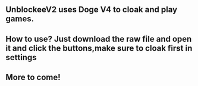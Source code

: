 UnblockeeV2 uses Doge V4 to cloak and play games. 
-
How to use? Just download the raw file and open it and click the buttons,make sure to cloak first in settings 
-
More to come! 
-
